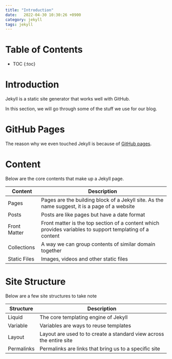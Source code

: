 ```yaml
---
title: "Introduction"
date:   2022-04-30 10:30:26 +0900
category: jekyll
tags: jekyll
---
```

# Table of Contents
* TOC
{:toc}

# Introduction
Jekyll is a static site generator that works well with GitHub.

In this section, we will go through some of the stuff we use for our blog.

# GitHub Pages
The reason why we even touched Jekyll is because of [GitHub pages](https://docs.github.com/en/pages).

# Content
Below are the core contents that make up a Jekyll page.

|Content|Description|
|-|-|
|Pages|Pages are the building block of a Jekyll site. As the name suggest, it is a page of a website|
|Posts|Posts are like pages but have a date format|
|Front Matter|Front matter is the top section of a content which provides variables to support templating of a content|
|Collections|A way we can group contents of similar domain together|
|Static Files|Images, videos and other static files|

# Site Structure
Below are a few site structures to take note

|Structure|Description|
|-|-|
|Liquid|The core templating engine of Jekyll|
|Variable|Variables are ways to reuse templates|
|Layout|Layout are used to to create a standard view across the entire site|
|Permalinks|Permalinks are links that bring us to a specific site|
